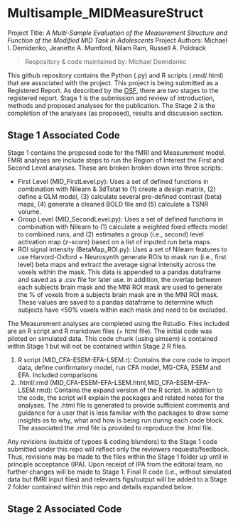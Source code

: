 # Multisample_MIDMeasureStruct
Project  Title: _A Multi-Sample Evaluation of the Measurement Structure and Function of the Modified MID Task in Adolescents_
Project Authors: Michael I. Demidenko, Jeanette A. Mumford, Nilam Ram, Russell A. Poldrack

> Respository & code maintained by: Michael Demidenko
 
 
This github repository contains the Python (.py) and R scripts (.rmd/.html) that are associated with the project. This project is being submitted as a Registered Report. As described by the [OSF](https://osf.io/rr/), there are two stages to the registered report. Stage 1 is the submission and review of introduction, methods and proposed analyses for the publication. The Stage 2 is the completion of the analyses (as proposed), results and discussion section.

## Stage 1 Associated Code

Stage 1 contains the proposed code for the fMRI and Measurement model.
FMRI analyses are include steps to run the Region of Interest the First and Second Level analyses. These are broken broken down into three scripts:
    
 - First Level (MID_FirstLevel.py): Uses a set of defined functions in combination with Nilearn & 3dTstat to (1) create a design matrix,
    (2) define a GLM model, (3) calculate several pre-defined contrast (beta) maps, (4) generate a cleaned BOLD file and (5) calculate a TSNR volume.
 - Group Level (MID_SecondLevel.py): Uses a set of defined functions in combination with Nilearn to (1) calculate a weighted fixed effects model to combined runs, and (2) estimates a group (i.e., second) level activation map (z-score) based on a list of inputed run beta maps.
 - ROI signal intensity (BetaMap_ROI.py): Uses a set of Nilearn features to use Harvord-Oxford + Neurosynth  generate ROIs to
    mask run (i.e., first level) beta maps and extract the average signal intensity across the voxels within the mask. This data is appended to a pandas 
    dataframe and saved as a .csv file for later use. In addition, the overlap between each subjects brain mask and the MNI ROI mask are used to
    generate the % of voxels from a subjects brain mask are in the MNI ROI mask. These values are saved to a pandas dataframe
    to determine which subjects have <50% voxels within each mask and need to be excluded.
    
The Measurement analyses are completed using the Rstudio. Files included are an R script and R markdown files (+ html file). The initial code was piloted on simulated data. This code chunk (using simsem) is contained within Stage 1 but will not be contained within Stage 2 R files. 
    
 1. R script (MID_CFA-ESEM-EFA-LSEM.r): Contains the core code to import data, define confirmatory model, run CFA model, MG-CFA, ESEM and EFA. Included comparisons 
 2. .html/.rmd (MID_CFA-ESEM-EFA-LSEM.html,MID_CFA-ESEM-EFA-LSEM.rmd): Contains the expand version of the R script. In addition to the code, the script will explain the packages and related notes for the analyses. The .html file is generated to provide sufficient comments and guidance for a user that is less familiar with the packages to draw some insights as to why, what and how is being run during each code block. The associated the .rmd file is provided to reproduce the .html file.
    
    
Any revisions (outside of typoes & coding blunders) to the Stage 1 code submitted under this repo will reflect only the reviewers requests/feedback. Thus, revisions may be made to the files within the Stage 1 folder up until in principle acceptance (IPA). Upon receipt of IPA from the editoral team, no further changes will be made to Stage 1. Final R code (i.e., without simulated data but fMRI input files) and relevants figs/output will be added to a Stage 2 folder contained within this repo and details expanded below.

## Stage 2 Associated Code
